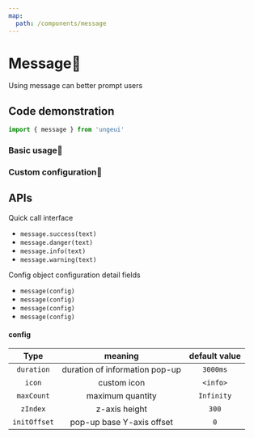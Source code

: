 ```yaml
---
map:
  path: /components/message
---
```


# Message💨

Using message can better prompt users

## Code demonstration

```js
import { message } from 'ungeui'
```

### Basic usage🚀

<demo 
    src="./demo/en/base.vue"
    language="vue"
    title="🚀basic usage"
    desc="Several basic themes are preset, and you can call them at the right time">
</demo>

### Custom configuration🗽

<demo 
    src="./demo/en/config.vue"
    language="vue"
    title="🗽basic usage"
    desc="You can also customize some configurations">
</demo>

## APIs

Quick call interface

- `message.success(text)`
- `message.danger(text)`
- `message.info(text)`
- `message.warning(text)`

Config object configuration detail fields

- `message(config)`
- `message(config)`
- `message(config)`
- `message(config)`

#### config

|     Type     |            meaning             | default value |
| :----------: | :----------------------------: | :-----------: |
|  `duration`  | duration of information pop-up |   `3000ms`    |
|    `icon`    |          custom icon           |   `<info>`    |
|  `maxCount`  |        maximum quantity        |  `Infinity`   |
|   `zIndex`   |         z-axis height          |     `300`     |
| `initOffset` |   pop-up base Y-axis offset    |      `0`      |
